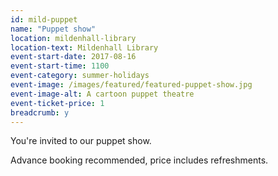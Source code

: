 ```yaml
---
id: mild-puppet
name: "Puppet show"
location: mildenhall-library
location-text: Mildenhall Library
event-start-date: 2017-08-16
event-start-time: 1100
event-category: summer-holidays
event-image: /images/featured/featured-puppet-show.jpg
event-image-alt: A cartoon puppet theatre
event-ticket-price: 1
breadcrumb: y
---
```


You're invited to our puppet show.

Advance booking recommended, price includes refreshments.
